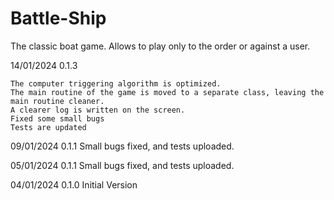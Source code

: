 # Battle-Ship

The classic boat game. Allows to play only to the order or against a user.

14/01/2024 0.1.3

    The computer triggering algorithm is optimized.
    The main routine of the game is moved to a separate class, leaving the main routine cleaner.
    A clearer log is written on the screen.
    Fixed some small bugs
    Tests are updated

09/01/2024 0.1.1 Small bugs fixed, and tests uploaded.

05/01/2024 0.1.1 Small bugs fixed, and tests uploaded.

04/01/2024 0.1.0 Initial Version
